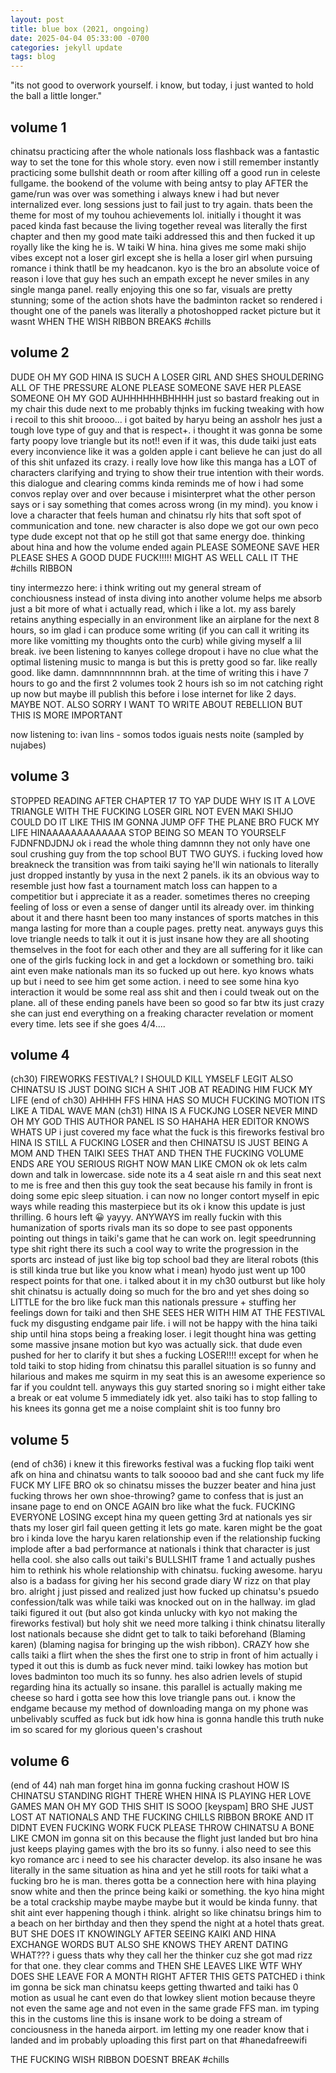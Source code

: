 ```yaml
---
layout: post
title: blue box (2021, ongoing)
date: 2025-04-04 05:33:00 -0700
categories: jekyll update
tags: blog
---
```

"its not good to overwork yourself. i know, but today, i just wanted to hold the ball a little longer."

## volume 1
chinatsu practicing after the whole nationals loss flashback was a fantastic way to set the tone for this whole story. even now i still remember instantly practicing some bullshit death or room after killing off a good run in celeste fullgame. the bookend of the volume with being antsy to play AFTER the game/run was over was something i always knew i had but never internalized ever. long sessions just to fail just to try again. thats been the theme for most of my touhou achievements lol. initially i thought it was paced kinda fast because the living together reveal was literally the first chapter and then my good mate taiki addressed this and then fucked it up royally like the king he is. W taiki W hina. hina gives me some maki shijo vibes except not a loser girl except she is hella a loser girl when pursuing romance i think thatll be my headcanon. kyo is the bro an absolute voice of reason i love that guy hes such an empath except he never smiles in any single manga panel. really enjoying this one so far, visuals are pretty stunning; some of the action shots have the badminton racket so rendered i thought one of the panels was literally a photoshopped racket picture but it wasnt
WHEN THE WISH RIBBON BREAKS #chills 

## volume 2
DUDE OH MY GOD HINA IS SUCH A LOSER GIRL AND SHES SHOULDERING ALL OF THE PRESSURE ALONE PLEASE SOMEONE SAVE HER PLEASE SOMEONE OH MY GOD AUHHHHHHBHHHH just so bastard freaking out in my chair this dude next to me probably thjnks im fucking tweaking with how i recoil to this shit broooo... i got baited by haryu being an assholr hes just a tough love type of guy and that is respect+. i thought it was gonna be some farty poopy love triangle but its not!! even if it was, this dude taiki just eats every inconvience like it was a golden apple i cant believe he can just do all of this shit unfazed its crazy. i really love how like this manga has a LOT of characters clarifying and trying to show their true intention with their words. this dialogue and clearing comms kinda reminds me of how i had some convos replay over and over because i misinterpret what the other person says or i say something that comes across wrong (in my mind). you know i love a character that feels human and chinatsu rly hits that soft spot of communication and tone. new character is also dope we got our own peco type dude except not that op he still got that same energy doe. thinking about hina and how the volume ended again PLEASE SOMEONE SAVE HER PLEASE SHES A GOOD DUDE FUCK!!!!!
MIGHT AS WELL CALL IT THE #chills RIBBON 

tiny intermezzo here: i think writing out my general stream of conchiousness instead of insta diving into another volume helps me absorb just a bit more of what i actually read, which i like a lot. my ass barely retains anything especially in an environment like an airplane for the next 8 hours, so im glad i can produce some writing (if you can call it writing its more like vomitting my thoughts onto the curb) while giving myself a lil break. ive been listening to kanyes college dropout i have no clue what the optimal listening music to manga is but this is pretty good so far. like really good. like damn. damnnnnnnnnn brah. at the time of writing this i have 7 hours to go and the first 2 volumes took 2 hours ish so im not catching right up now but maybe ill publish this before i lose internet for like 2 days. MAYBE NOT. ALSO SORRY I WANT TO WRITE ABOUT REBELLION BUT THIS IS MORE IMPORTANT

now listening to: ivan lins - somos todos iguais nests noite (sampled by nujabes)

## volume 3
STOPPED READING AFTER CHAPTER 17 TO YAP DUDE WHY IS IT A LOVE TRIANGLE WITH THE FUCKING LOSER GIRL NOT EVEN MAKI SHIJO COULD DO IT LIKE THIS IM GONNA JUMP OFF THE PLANE BRO FUCK MY LIFE HINAAAAAAAAAAAAA STOP BEING SO MEAN TO YOURSELF FJDNFNDJDNJ
ok i read the whole thing damnnn they not only have one soul crushing guy from the top school BUT TWO GUYS. i fucking loved how breakneck the transition was from taiki saying he'll win nationals to literally just dropped instantly by yusa in the next 2 panels. ik its an obvious way to resemble just how fast a tournament match loss can happen to a competitior but i appreciate it as a reader. sometimes theres no creeping feeling of loss or even a sense of danger until its already over. im thinking about it and there hasnt been too many instances of sports matches in this manga lasting for more than a couple pages. pretty neat. anyways guys this love triangle needs to talk it out it is just insane how they are all shooting themselves in the foot for each other and they are all suffering for it like can one of the girls fucking lock in and get a lockdown or something bro. taiki aint even make nationals man its so fucked up out here. kyo knows whats up but i need to see him get some action. i need to see some hina kyo interaction it would be some real ass shit and then i could tweak out on the plane. all of these ending panels have been so good so far btw its just crazy she can just end everything on a freaking character revelation or moment every time. lets see if she goes 4/4....

## volume 4
(ch30) FIREWORKS FESTIVAL? I SHOULD KILL YMSELF LEGIT ALSO CHINATSU IS JUST DOING SICH A SHIT JOB AT READING HIM FUCK MY LIFE (end of ch30) AHHHH FFS HINA HAS SO MUCH FUCKING MOTION ITS LIKE A TIDAL WAVE MAN (ch31) HINA IS A FUCKJNG LOSER NEVER MIND OH MY GOD THIS AUTHOR PANEL IS SO HAHAHA HER EDITOR KNOWS WHATS UP
i just covered my face what the fuck is this fireworks festival bro HINA IS STILL A FUCKING LOSER and then CHINATSU IS JUST BEING A MOM AND THEN TAIKI SEES THAT AND THEN THE FUCKING VOLUME ENDS ARE YOU SERIOUS RIGHT NOW MAN LIKE CMON ok ok lets calm down and talk in lowercase. side note its a 4 seat aisle rn and this seat next to me is free and then this guy took the seat because his family in front is doing some epic sleep situation. i can now no longer contort myself in epic ways while reading this masterpiece but its ok i know this update is just thrilling. 6 hours left 😀 yayyy. ANYWAYS im really fuckin with this humanization of sports rivals man its so dope to see past opponents pointing out things in taiki's game that he can work on. legit speedrunning type shit right there its such a cool way to write the progression in the sports arc instead of just like big top school bad they are literal robots (this is still kinda true but like you know what i mean) hyodo just went up 100 respect points for that one. i talked about it in my ch30 outburst but like holy shit chinatsu is actually doing so much for the bro and yet shes doing so LITTLE for the bro like fuck man this nationals pressure + stuffing her feelings down for taiki and then SHE SEES HER WITH HIM AT THE FESTIVAL fuck my disgusting endgame pair life. i will not be happy with the hina taiki ship until hina stops being a freaking loser. i legit thought hina was getting some massive jnsane motion but kyo was actually sick. that dude even pushed for her to clarify it but shes a fucking LOSER!!!! except for when he told taiki to stop hiding from chinatsu this parallel situation is so funny and hilarious and makes me squirm in my seat this is an awesome experience so far if you couldnt tell. anyways this guy started snoring so i might either take a break or eat volume 5 immediately idk yet. also taiki has to stop falling to his knees its gonna get me a noise complaint shit is too funny bro

## volume 5
(end of ch36) i knew it this fireworks festival was a fucking flop taiki went afk on hina and chinatsu wants to talk sooooo bad and she cant fuck my life FUCK MY LIFE BRO 
ok so chinatsu misses the buzzer beater and hina just fucking throws her own shoe-throwing? game to confess that is just an insane page to end on ONCE AGAIN bro like what the fuck. FUCKING EVERYONE LOSING except hina my queen getting 3rd at nationals yes sir thats my loser girl fail queen getting it lets go mate. karen might be the goat bro i kinda love the haryu karen relationship even if the relationship fucking implode after a bad performance at nationals i think that character is just hella cool. she also calls out taiki's BULLSHIT frame 1 and actually pushes him to rethink his whole relationship with chinatsu. fucking awesome. haryu also is a badass for giving her his second grade diary W rizz on that play bro. alright j just pissed and realized just how fucked up chinatsu's psuedo confession/talk was while taiki was knocked out on in the hallway. im glad taiki figured it out (but also got kinda unlucky with kyo not making the fireworks festival) but holy shit we need more talking i think chinatsu literally lost nationals because she didnt get to talk to taiki beforehand (Blaming karen) (blaming nagisa for bringing up the wish ribbon). CRAZY how she calls taiki a flirt when the shes the first one to strip in front of him actually i typed it out this is dumb as fuck never mind. taiki lowkey has motion but loves badminton too much its so funny. hes also adrien levels of stupid regarding hina its actually so insane. this parallel is actually making me cheese so hard i gotta see how this love triangle pans out. i know the endgame because my method of downloading manga on my phone was unbelivably scuffed as fuck but idk how hina is gonna handle this truth nuke im so scared for my glorious queen's crashout

## volume 6
(end of 44) nah man forget hina im gonna fucking crashout HOW IS CHINATSU STANDING RIGHT THERE WHEN HINA IS PLAYING HER LOVE GAMES MAN OH MY GOD THIS SHIT IS SOOO [keyspam] BRO SHE JUST LOST AT NATIONALS AND THE FUCKING CHILLS RIBBON BROKE AND IT DIDNT EVEN FUCKING WORK FUCK PLEASE THROW CHINATSU A BONE LIKE CMON 
im gonna sit on this because the flight just landed but bro hina just keeps playing games wjth the bro its so funny. i also need to see this kyo romance arc i need to see his character develop. its also insane he was literally in the same situation as hina and yet he still roots for taiki what a fucking bro he is man. theres gotta be a connection here with hina playing snow white and then the prince being kaiki or something. the kyo hina might be a total crackship maybe maybe maybe but it would be kinda funny. that shit aint ever happening though i think. alright so like chinatsu brings him to a beach on her birthday and then they spend the night at a hotel thats great. BUT SHE DOES IT KNOWINGLY AFTER SEEING KAIKI AND HINA EXCHANGE WORDS BUT ALSO SHE KNOWS THEY ARENT DATING WHAT??? i guess thats why they call her the thinker cuz she got mad rizz for that one. they clear comms and THEN SHE LEAVES LIKE WTF WHY DOES SHE LEAVE FOR A MONTH RIGHT AFTER THIS GETS PATCHED
i think im gonna be sick man chinatsu keeps getting thwarted and taiki has 0 motion as usual he cant even do that lowkey slient motion because theyre not even the same age and not even in the same grade FFS man. im typing this in the customs line this is  insane work to be doing a stream of conciousness in the haneda airport. im letting my one reader know that i landed and im probably uploading this first part on that #hanedafreewifi 

THE FUCKING WISH RIBBON DOESNT BREAK #chills
